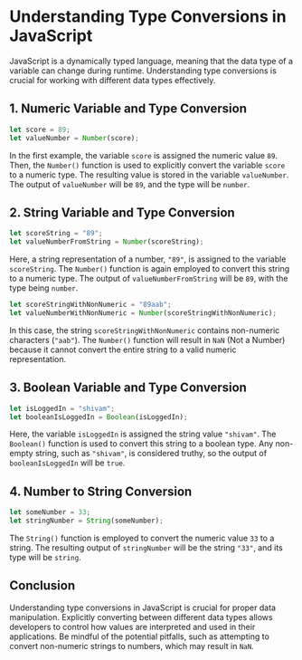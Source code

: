 # Understanding Type Conversions in JavaScript

JavaScript is a dynamically typed language, meaning that the data type of a variable can change during runtime. Understanding type conversions is crucial for working with different data types effectively.

## 1. Numeric Variable and Type Conversion

```javascript
let score = 89;
let valueNumber = Number(score);
```

In the first example, the variable `score` is assigned the numeric value `89`. Then, the `Number()` function is used to explicitly convert the variable `score` to a numeric type. The resulting value is stored in the variable `valueNumber`. The output of `valueNumber` will be `89`, and the type will be `number`.

## 2. String Variable and Type Conversion

```javascript
let scoreString = "89";
let valueNumberFromString = Number(scoreString);
```

Here, a string representation of a number, `"89"`, is assigned to the variable `scoreString`. The `Number()` function is again employed to convert this string to a numeric type. The output of `valueNumberFromString` will be `89`, with the type being `number`.

```javascript
let scoreStringWithNonNumeric = "89aab";
let valueNumberWithNonNumeric = Number(scoreStringWithNonNumeric);
```

In this case, the string `scoreStringWithNonNumeric` contains non-numeric characters (`"aab"`). The `Number()` function will result in `NaN` (Not a Number) because it cannot convert the entire string to a valid numeric representation.

## 3. Boolean Variable and Type Conversion

```javascript
let isLoggedIn = "shivam";
let booleanIsLoggedIn = Boolean(isLoggedIn);
```

Here, the variable `isLoggedIn` is assigned the string value `"shivam"`. The `Boolean()` function is used to convert this string to a boolean type. Any non-empty string, such as `"shivam"`, is considered truthy, so the output of `booleanIsLoggedIn` will be `true`.

## 4. Number to String Conversion

```javascript
let someNumber = 33;
let stringNumber = String(someNumber);
```

The `String()` function is employed to convert the numeric value `33` to a string. The resulting output of `stringNumber` will be the string `"33"`, and its type will be `string`.

## Conclusion

Understanding type conversions in JavaScript is crucial for proper data manipulation. Explicitly converting between different data types allows developers to control how values are interpreted and used in their applications. Be mindful of the potential pitfalls, such as attempting to convert non-numeric strings to numbers, which may result in `NaN`.
